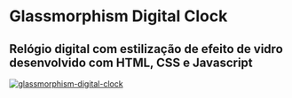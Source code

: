 # Glassmorphism Digital Clock

## Relógio digital com estilização de efeito de vidro desenvolvido com HTML, CSS e Javascript 

<a href="https://ibb.co/Rzh4VN1"><img src="https://i.ibb.co/FgsqjX9/glassmorphism-digital-clock.png" alt="glassmorphism-digital-clock" border="0"></a>